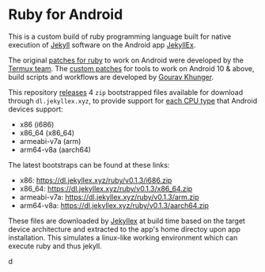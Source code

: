 # Ruby for Android

This is a custom build of ruby programming language built for native execution of [Jekyll](https://jekyllrb.com) software on the Android app [JekyllEx](https://jekyllex.xyz).

The original [patches for ruby](https://github.com/termux/termux-packages/tree/master/packages/ruby) to work on Android were developed by the [Termux team](https://github.com/termux). The [custom patches](https://github.com/jekyllex/ruby-android/tree/main/patches) for tools to work on Android 10 & above, build scripts and workflows are developed by [Gourav Khunger](https://github.com/gouravkhunger).

This repository [releases](https://github.com/jekyllex/ruby-android/releases) 4 `zip` bootstrapped files available for download through `dl.jekyllex.xyz`, to provide support for [each CPU type](https://developer.android.com/ndk/guides/abis#sa) that Android devices support:

- x86 (i686)
- x86_64 (x86_64)
- armeabi-v7a (arm)
- arm64-v8a (aarch64)

The latest bootstraps can be found at these links:

- x86: https://dl.jekyllex.xyz/ruby/v0.1.3/i686.zip
- x86_64: https://dl.jekyllex.xyz/ruby/v0.1.3/x86_64.zip
- armeabi-v7a: https://dl.jekyllex.xyz/ruby/v0.1.3/arm.zip
- arm64-v8a: https://dl.jekyllex.xyz/ruby/v0.1.3/aarch64.zip

These files are downloaded by [Jekyllex](https://github.com/jekyllex/jekyllex-android) at build time based on the target device architecture and extracted to the app's home directoy upon app installation. This simulates a linux-like working environment which can execute ruby and thus jekyll.




d
